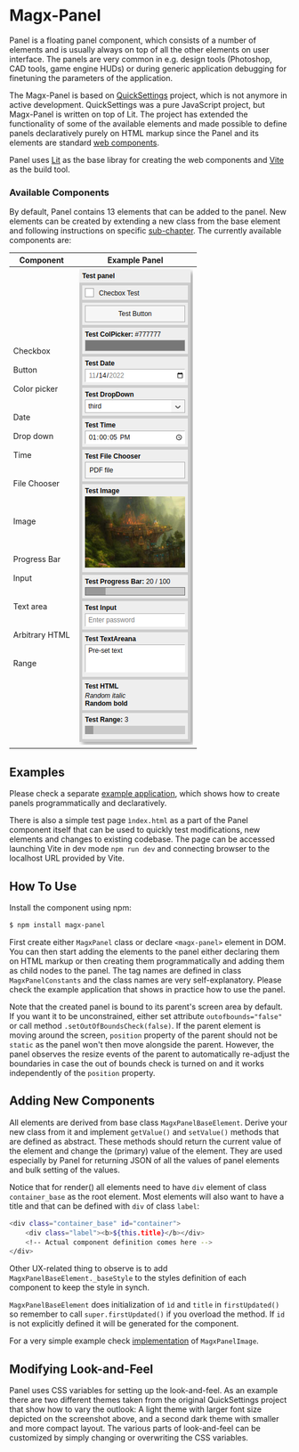 # Magx-Panel

Panel is a floating panel component, which consists of a number of elements and is usually always on top of all the other elements on user interface. The panels are very common in e.g. design tools (Photoshop, CAD tools, game engine HUDs) or during generic application debugging for finetuning the parameters of the application.

The Magx-Panel is based on [QuickSettings](https://github.com/bit101/quicksettings) project, which is not anymore in active development. QuickSettings was a pure JavaScript project, but Magx-Panel is written on top of Lit. The project has extended the functionality of some of the available elements and made possible to define panels declaratively purely on HTML markup since the Panel and its elements are standard [web components](https://en.wikipedia.org/wiki/Web_Components).

Panel uses [Lit](https://lit.dev/) as the base libray for creating the web components and [Vite](https://vitejs.dev/) as the build tool.

### Available Components

By default, Panel contains 13 elements that can be added to the panel. New elements can be created by extending a new class from the base element and following instructions on specific [sub-chapter](#adding-new-components). The currently available components are:

| Component | Example Panel |
| ---- | ----|
| Checkbox<br/><br/>Button<br/><br/>Color picker<br/><br/><br/>Date<br/><br/>Drop down<br/><br/>Time<br/><br/><br/>File Chooser<br/><br/><br/><br/>Image<br/><br/><br/><br/>Progress Bar<br/><br/>Input<br/><br/><br/>Text area<br/><br/><br/>Arbitrary HTML<br/><br/><br/>Range | <img src="panel1.png"> |
  
## Examples

Please check a separate [example application](https://github.com/mlalma/magx/tree/main/Panel-Test), which shows how to create panels programmatically and declaratively.

There is also a simple test page ``ìndex.html`` as a part of the Panel component itself that can be used to quickly test modifications, new elements and changes to existing codebase. The page can be accessed launching Vite in dev mode ```npm run dev``` and connecting browser to the localhost URL provided by Vite.

## How To Use

Install the component using npm:

```bash
$ npm install magx-panel
```

First create either ```MagxPanel``` class or declare ```<magx-panel>``` element in DOM. You can then start adding the elements to the panel either declaring them on HTML markup or then creating them programmatically and adding them as child nodes to the panel. The tag names are defined in class ```MagxPanelConstants``` and the class names are very self-explanatory. Please check the example application that shows in practice how to use the panel.

Note that the created panel is bound to its parent's screen area by default. If you want it to be unconstrained, either set attribute ```outofbounds="false"``` or call method ```.setOutOfBoundsCheck(false)```. If the parent element is moving around the screen, ```position``` property of the parent should not be ```static``` as the panel won't then move alongside the parent. However, the panel observes the resize events of the parent to automatically re-adjust the boundaries in case the out of bounds check is turned on and it works independently of the ```position``` property.

## Adding New Components

All elements are derived from base class ```MagxPanelBaseElement```. Derive your new class from it and implement ```getValue()``` and ```setValue()``` methods that are defined as abstract. These methods should return the current value of the element and change the (primary) value of the element. They are used especially by Panel for returning JSON of all the values of panel elements and bulk setting of the values.

Notice that for render() all elements need to have ```div``` element of class ```container_base``` as the root element. Most elements will also want to have a title and that can be defined with ```div``` of class ```label```:

```bash
<div class="container_base" id="container">
    <div class="label"><b>${this.title}</b></div>
    <!-- Actual component definition comes here -->
</div>
```

Other UX-related thing to observe is to add ```MagxPanelBaseElement._baseStyle``` to the styles definition of each component to keep the style in synch.

```MagxPanelBaseElement``` does initialization of ```ìd``` and ```title``` in ```firstUpdated()``` so remember to call ```super.firstUpdated()``` if you overload the method. If ```id``` is not explicitly defined it will be generated for the component.

For a very simple example check [implementation](https://github.com/mlalma/magx/blob/main/Panel/src/Panel-Image.ts) of ```MagxPanelImage```.

## Modifying Look-and-Feel

Panel uses CSS variables for setting up the look-and-feel. As an example there are two different themes taken from the original QuickSettings project that show how to vary the outlook: A light theme with larger font size depicted on the screenshot above, and a second dark theme with smaller and more compact layout. The various parts of look-and-feel can be customized by simply changing or overwriting the CSS variables.

